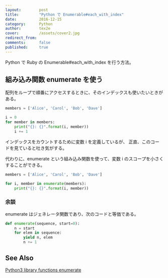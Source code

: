 ```yaml
---
layout:        post
title:         "Python で Enumerable#each_with_index"
date:          2016-12-15
category:      Python
author:        tex2e
cover:         /assets/cover2.jpg
redirect_from:
comments:      false
published:     true
---
```


Python で Ruby の Enumerable#each_with_index を行う方法。


組み込み関数 enumerate を使う
--------------------

配列をループで順番にアクセスするときに、そのインデックスも使いたいときがある。

```python
members = ['Alice', 'Carol', 'Bob', 'Dave']

i = 0
for member in members:
    print("{}: {}".format(i, member))
    i += 1

```

インデックスをカウントするために変数 i を定義しているが、
正直、このコードを見ていると吐き気がする。

代わりに、enumerate という組み込み関数を使って、変数 i のスコープを小さくすることができる。

```python
members = ['Alice', 'Carol', 'Bob', 'Dave']

for i, member in enumerate(members):
    print("{}: {}".format(i, member))

```


### 余談


enumerate はジェネレータ関数であり、次のコードと等価である。

```python
def enumerate(sequence, start=0):
    n = start
    for elem in sequence:
        yield n, elem
        n += 1
```


See Also
--------------------

[Python3 library functions enumerate](http://docs.python.jp/3/library/functions.html#enumerate)

